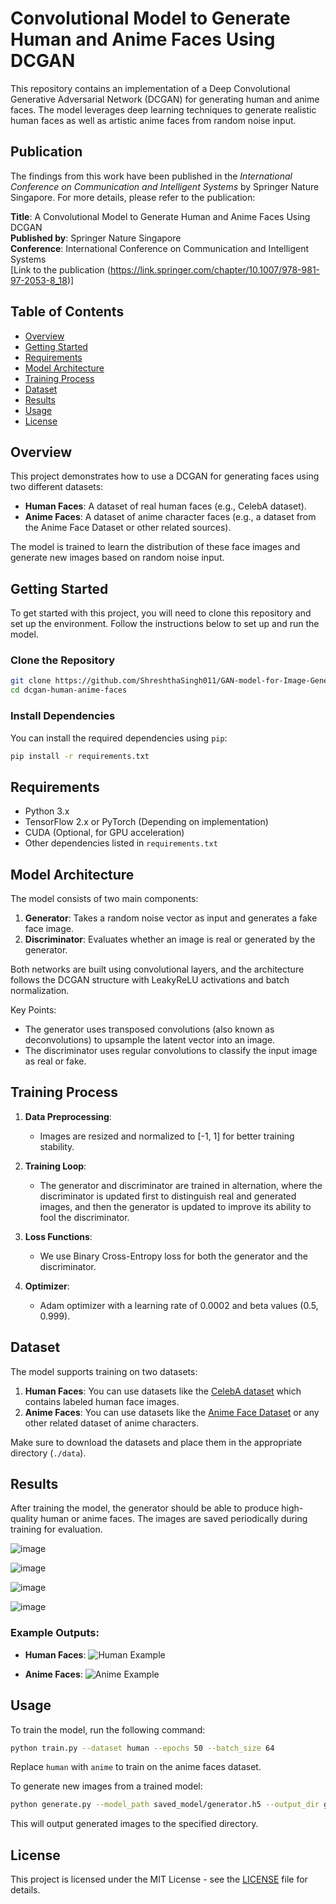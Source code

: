 # Convolutional Model to Generate Human and Anime Faces Using DCGAN

This repository contains an implementation of a Deep Convolutional Generative Adversarial Network (DCGAN) for generating human and anime faces. The model leverages deep learning techniques to generate realistic human faces as well as artistic anime faces from random noise input.

## Publication

The findings from this work have been published in the *International Conference on Communication and Intelligent Systems* by Springer Nature Singapore. For more details, please refer to the publication:

**Title**: A Convolutional Model to Generate Human and Anime Faces Using DCGAN  
**Published by**: Springer Nature Singapore  
**Conference**: International Conference on Communication and Intelligent Systems  
[Link to the publication (https://link.springer.com/chapter/10.1007/978-981-97-2053-8_18)]


## Table of Contents
- [Overview](#overview)
- [Getting Started](#getting-started)
- [Requirements](#requirements)
- [Model Architecture](#model-architecture)
- [Training Process](#training-process)
- [Dataset](#dataset)
- [Results](#results)
- [Usage](#usage)
- [License](#license)

## Overview

This project demonstrates how to use a DCGAN for generating faces using two different datasets:
- **Human Faces**: A dataset of real human faces (e.g., CelebA dataset).
- **Anime Faces**: A dataset of anime character faces (e.g., a dataset from the Anime Face Dataset or other related sources).

The model is trained to learn the distribution of these face images and generate new images based on random noise input.

## Getting Started

To get started with this project, you will need to clone this repository and set up the environment. Follow the instructions below to set up and run the model.

### Clone the Repository
```bash
git clone https://github.com/ShreshthaSingh011/GAN-model-for-Image-Generation
cd dcgan-human-anime-faces
```

### Install Dependencies
You can install the required dependencies using `pip`:
```bash
pip install -r requirements.txt
```

## Requirements

- Python 3.x
- TensorFlow 2.x or PyTorch (Depending on implementation)
- CUDA (Optional, for GPU acceleration)
- Other dependencies listed in `requirements.txt`

## Model Architecture

The model consists of two main components:
1. **Generator**: Takes a random noise vector as input and generates a fake face image.
2. **Discriminator**: Evaluates whether an image is real or generated by the generator.

Both networks are built using convolutional layers, and the architecture follows the DCGAN structure with LeakyReLU activations and batch normalization.

Key Points:
- The generator uses transposed convolutions (also known as deconvolutions) to upsample the latent vector into an image.
- The discriminator uses regular convolutions to classify the input image as real or fake.

## Training Process

1. **Data Preprocessing**: 
   - Images are resized and normalized to [-1, 1] for better training stability.
   
2. **Training Loop**:
   - The generator and discriminator are trained in alternation, where the discriminator is updated first to distinguish real and generated images, and then the generator is updated to improve its ability to fool the discriminator.
   
3. **Loss Functions**:
   - We use Binary Cross-Entropy loss for both the generator and the discriminator.

4. **Optimizer**:
   - Adam optimizer with a learning rate of 0.0002 and beta values (0.5, 0.999).

## Dataset

The model supports training on two datasets:
1. **Human Faces**: You can use datasets like the [CelebA dataset](http://mmlab.ie.cuhk.edu.hk/projects/CelebA.html) which contains labeled human face images.
2. **Anime Faces**: You can use datasets like the [Anime Face Dataset](https://www.kaggle.com/datasets/sbhatti/real-or-not) or any other related dataset of anime characters.

Make sure to download the datasets and place them in the appropriate directory (`./data`).

## Results

After training the model, the generator should be able to produce high-quality human or anime faces. The images are saved periodically during training for evaluation.

![image](https://github.com/user-attachments/assets/4fb3c265-b454-4fa9-8ead-657befd43ae8)

![image](https://github.com/user-attachments/assets/c54329ab-4d0f-40f1-9f63-24d82c1812cc)

![image](https://github.com/user-attachments/assets/60f0e429-b2d6-4308-9672-848d36bdc527)

![image](https://github.com/user-attachments/assets/31a5c1e7-487d-4418-ab67-f828f4f7a543)




### Example Outputs:
- **Human Faces**:
  ![Human Example](path_to_example_human_face_image.png)
  
- **Anime Faces**:
  ![Anime Example](path_to_example_anime_face_image.png)

## Usage

To train the model, run the following command:
```bash
python train.py --dataset human --epochs 50 --batch_size 64
```
Replace `human` with `anime` to train on the anime faces dataset.

To generate new images from a trained model:
```bash
python generate.py --model_path saved_model/generator.h5 --output_dir generated_images
```

This will output generated images to the specified directory.

## License

This project is licensed under the MIT License - see the [LICENSE](LICENSE) file for details.
```
